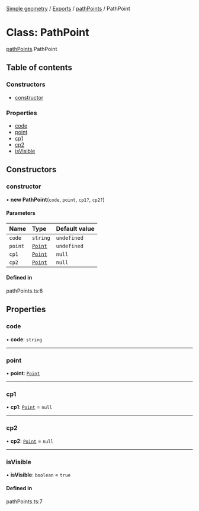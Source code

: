 [Simple geometry](../README.md) / [Exports](../modules.md) / [pathPoints](../modules/pathPoints.md) / PathPoint

# Class: PathPoint

[pathPoints](../modules/pathPoints.md).PathPoint

## Table of contents

### Constructors

- [constructor](pathPoints.PathPoint.md#constructor)

### Properties

- [code](pathPoints.PathPoint.md#code)
- [point](pathPoints.PathPoint.md#point)
- [cp1](pathPoints.PathPoint.md#cp1)
- [cp2](pathPoints.PathPoint.md#cp2)
- [isVisible](pathPoints.PathPoint.md#isvisible)

## Constructors

### constructor

• **new PathPoint**(`code`, `point`, `cp1?`, `cp2?`)

#### Parameters

| Name | Type | Default value |
| :------ | :------ | :------ |
| `code` | `string` | `undefined` |
| `point` | [`Point`](points.Point.md) | `undefined` |
| `cp1` | [`Point`](points.Point.md) | `null` |
| `cp2` | [`Point`](points.Point.md) | `null` |

#### Defined in

pathPoints.ts:6

## Properties

### code

• **code**: `string`

___

### point

• **point**: [`Point`](points.Point.md)

___

### cp1

• **cp1**: [`Point`](points.Point.md) = `null`

___

### cp2

• **cp2**: [`Point`](points.Point.md) = `null`

___

### isVisible

• **isVisible**: `boolean` = `true`

#### Defined in

pathPoints.ts:7
